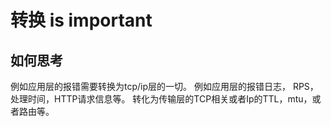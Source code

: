 # 转换 is important
## 如何思考
例如应用层的报错需要转换为tcp/ip层的一切。
例如应用层的报错日志， RPS， 处理时间，HTTP请求信息等。
转化为传输层的TCP相关或者Ip的TTL，mtu，或者路由等。


